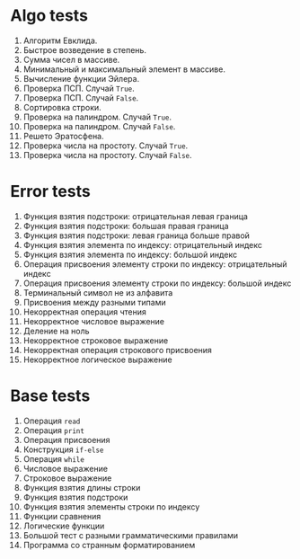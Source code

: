 # Algo tests

1. Алгоритм Евклида.
2. Быстрое возведение в степень.
3. Сумма чисел в массиве.
4. Минимальный и максимальный элемент в массиве.
5. Вычисление функции Эйлера.
6. Проверка ПСП. Случай `True`.
7. Проверка ПСП. Случай `False`.
8. Сортировка строки.
9. Проверка на палиндром. Случай `True`.
10. Проверка на палиндром. Случай `False`.
11. Решето Эратосфена.
12. Проверка числа на простоту. Случай `True`.
13. Проверка числа на простоту. Случай `False`.

# Error tests

1. Функция взятия подстроки: отрицательная левая граница
2. Функция взятия подстроки: большая правая граница
3. Функция взятия подстроки: левая граница больше правой
4. Функция взятия элемента по индексу: отрицательный индекс
5. Функция взятия элемента по индексу: большой индекс
6. Операция присвоения элементу строки по индексу: отрицательный индекс
7. Операция присвоения элементу строки по индексу: большой индекс
8. Терминальный символ не из алфавита
9. Присвоения между разными типами
10. Некорректная операция чтения
11. Некорректное числовое выражение
12. Деление на ноль
13. Некорректное строковое выражение
14. Некорректная операция строкового присвоения
15. Некорректное логическое выражение

# Base tests

1. Операция `read`
2. Операция `print`
3. Операция присвоения
4. Конструкция `if-else`
5. Операция `while`
6. Числовое выражение
7. Строковое выражение
8. Функция взятия длины строки
9. Функция взятия подстроки
10. Функция взятия элементы строки по индексу
11. Функции сравнения
12. Логические функции
13. Большой тест с разными грамматическими правилами
14. Программа со странным форматированием
